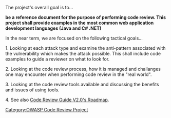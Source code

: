 The project's overall goal is to...

**be a reference document for the purpose of performing code review.
This project shall provide examples in the most common web application
development languages (Java and C\# .NET)**

In the near term, we are focused on the following tactical goals...

1\. Looking at each attack type and examine the anti-pattern associated
with the vulnerability which makes the attack possible. This shall
include code examples to guide a reviewer on what to look for.

2\. Looking at the code review process, how it is managed and challanges
one may encounter when performing code review in the "real world".

3\. Looking at the code review tools available and discussing the
benefits and issues of using tools.

4\. See also [Code Review Guide V2.0's
Roadmap](Projects/OWASP_Code_Review_Project/Releases/Code_Review_Guide_V2.0/Roadmap "wikilink").

[Category:OWASP Code Review
Project](Category:OWASP_Code_Review_Project "wikilink")